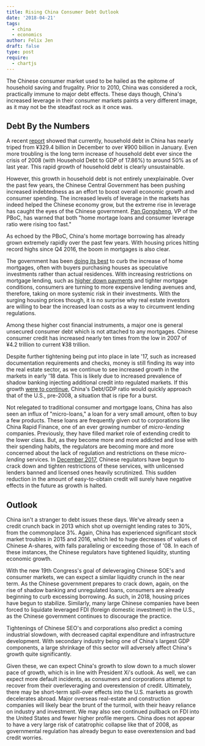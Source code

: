 ```yaml
---
title: Rising China Consumer Debt Outlook
date: '2018-04-21'
tags:
  - china
  - economics
author: Felix Jen
draft: false
type: post
require:
  - chartjs
---
```


The Chinese consumer market used to be hailed as the epitome of household saving and frugality. Prior to 2010, China was considered a rock, practically immune to major debt effects. These days though, China's increased leverage in their consumer markets paints a very different image, as it may not be the steadfast rock as it once was.

## Debt By the Numbers

A recent [report](https://www.reuters.com/article/us-china-economy-loans/china-january-new-loans-surge-to-record-2-9-trillion-yuan-blow-past-forecasts-idUSKBN1FW11L) showed that currently, household debt in China has nearly triped from ¥329.4 billion in December to over ¥900 billion in January. Even more troubling is the long term increase of household debt ever since the crisis of 2008 (with Household Debt to GDP of 17.86%) to around 50% as of last year. This rapid growth of household debt is clearly unsustainable.

<div class="canvas-div"><canvas id="household-debt-to-gdp"></canvas></div>

However, this growth in household debt is not entirely unexplainable. Over the past few years, the Chinese Central Government has been pushing increased indebtedness as an effort to boost overall economic growth and consumer spending. The increased levels of leverage in the markets has indeed helped the Chinese economy grow, but the extreme rise in leverage has caught the eyes of the Chinese government. [Pan Gongsheng](http://english.gov.cn/state_council/ministries/2018/03/10/content_281476073052100.htm), VP of the PBoC, has warned that both "home mortage loans and consumer leverage ratio were rising too fast." 

As echoed by the PBoC, China's home mortage borrowing has already grown extremely rapidly over the past few years. With housing prices hitting record highs since Q4 2016, the boom in mortgages is also clear.

<div class="canvas-div"><canvas id="beijing-housing"></canvas></div>

The government has been [doing its best](http://english.gov.cn/news/top_news/2017/02/19/content_281475571888153.htm) to curb the increase of home mortgages, often with buyers purchasing houses as speculative investments rather than actual residences. With increasing restrictions on mortgage lending, such as [higher down payments](http://english.gov.cn/policies/policy_watch/2016/10/25/content_281475474760679.htm) and tighter mortgage conditions, consumers are turning to more expensive lending avenues and, therefore, taking on more systemic risk in their investments. With the surging housing prices though, it is no surprise why real estate investors are willing to bear the increased loan costs as a way to circumvent lending regulations. 

Among these higher cost financial instruments, a major one is general unsecured consumer debt which is not attached to any mortgages. Chinese consumer credit has increased nearly ten times from the low in 2007 of ¥4.2 trillion to current ¥38 trillion. 

<div class="canvas-div"><canvas id="consumer-credit"></canvas></div>

Despite further tightening being put into place in late '17, such as increased documentation requirements and checks, money is still finding its way into the real estate sector, as we continue to see increased growth in the markets in early '18 data. This is likely due to increased prevalence of shadow banking injecting additional credit into regulated markets. If this growth [were to continue](https://www.bloomberg.com/view/articles/2018-02-15/chinese-consumers-are-building-up-too-much-household-debt), China's Debt/GDP ratio would quickly approach that of the U.S., pre-2008, a situation that is ripe for a burst. 

Not relegated to traditional consumer and mortgage loans, China has also seen an influx of "micro-loans," a loan for a very small amount, often to buy a few products. These loans are frequently given out to corporations like China Rapid Finance, one of an ever growing number of *micro-lending* companies. Previously, they have filled market role of extending credit to the lower class. But, as they become more and more addicted and lose with their spending habits, the regulators are becoming more and more concerned about the lack of regulation and restrictions on these *micro-lending* services. In [December 2017](https://www.reuters.com/article/us-china-regulations-loans/china-cracks-down-on-online-micro-lending-firms-with-new-rules-idUSKBN1DV4OU), Chinese regulators have begun to crack down and tighten restrictions of these services, with unlicensed lenders banned and licensed ones heavily scrutinized. This sudden reduction in the amount of easy-to-obtain credit will surely have negative effects in the future as growth is halted.

## Outlook

China isn't a stranger to debt issues these days. We've already seen a credit crunch back in 2013 which shot up overnight lending rates to 30%, from the commonplace 3%. Again, China has experienced significant stock market troubles in 2015 and 2016, which led to huge decreases of values of Chinese A-shares, with falls paralleling or exceeding those of '08. In each of these instances, the Chinese regulators have tightened liquidity, stunting economic growth.

With the new 19th Congress's goal of deleveraging Chinese SOE's and consumer markets, we can expect a similar liquidity crunch in the near term. As the Chinese government prepares to crack down, again, on the rise of shadow banking and unregulated loans, consumers are already beginning to curb excessing borrowing. As such, in 2018, housing prices have begun to stabilize. Similarly, many large Chinese companies have been forced to liquidate leveraged FDI (foreign domestic investment) in the U.S., as the Chinese government continues to discourage the practice. 

Tightenings of Chinese SEO's and corporations also predict a coming industrial slowdown, with decreased capital expenditure and infrastructure development. With secondary industry being one of China's largest GDP components, a large shrinkage of this sector will adversely affect China's growth quite significantly.

<div class="canvas-div"><canvas id="gdp-sectors"></canvas></div>

Given these, we can expect China's growth to slow down to a much slower pace of growth, which is in line with President Xi's outlook. As well, we can expect more default incidents, as consumers and corporations attempt to recover from their overleveraging and overextension of credit. Ultimately, there may be short-term spill-over effects into the U.S. markets as growth decelerates abroad. Major overseas real-estate and construction companies will likely bear the brunt of the turmoil, with their heavy reliance on industry and investment. We may also see continued pullback on FDI into the United States and fewer higher profile mergers. China does not appear to have a very large risk of catatrophic collapse like that of 2008, as governmental regulation has already begun to ease overextension and bad credit worries. 



<script>
  Chart.defaults.global.responsive = true;
  Chart.defaults.global.maintainAspectRatio = false;

  // Household Debt to GDP graph
  var ctx_one = document.getElementById('household-debt-to-gdp').getContext('2d');
  var chart_one = new Chart(ctx_one, {
    // The type of chart we want to create
    type: 'line',

    // The data for our dataset
    data: {
        labels: ["2007", "2008", "2009", "2010", "2011", "2012", "2013", "2014", "2015", "2016", "2017"],
        datasets: [{
            label: "Household Debt/GDP",
            backgroundColor: 'rgba(7,180,231, 0.2)',
            borderColor: 'rgb(4,125,161)',
            pointRadius: 5,
            data: [18.74, 17.86, 23.43, 27.25, 27.80, 29.85, 33.34, 35.93, 39.22, 44.87, 48.97],
        }]
    },

    options:{
      title: {
        display: true,
        text: "Household Debt/GDP - [CEIC]",
        fontFamily: "'Lato','Helvetica Neue',Helvetica,sans-serif",
        fontStyle: "bold",
        fontSize: "20",
        fontColor: "#000",
        padding: 10,
      },
      legend: {
        display: false,
      },
      responsive: true,
      maintainAspectRatio: false
    },
  });

  // Housing Prices graph
  var ctx_two = document.getElementById('beijing-housing').getContext('2d');
  var chart_two = new Chart(ctx_two, {
    // The type of chart we want to create
    type: 'line',

    // The data for our dataset
    data: {
        labels: ["2007","","","", "2008","","","", "2009","","","", "2010","","","", "2011","","","", "2012","","","", "2013","","","", "2014","","","", "2015","","","", "2016","","","", "2017","",""],
        datasets: [{
            label: "Real Residential Property Price: Beijing",
            backgroundColor: 'rgba(7,180,231, 0.2)',
            borderColor: 'rgb(4,125,161)',
            pointRadius: 3,
            data: [90.81,92.78,93.31,94.51,91.96,92.86,93.53,93.84,92.35,93.86,95.85,97.35,98.49,100.87,100.70,99.94,99.26,99.48,98.64,97.74,95.79,95.62,95.66,95.26,95.26,98.31,100.04,100.98,100.79,101.33,98.75,96.05,93.95,94.05,94.04,94.39,93.96,96.96,99.91,102.48,102.60,104.97,105.87],
        }]
    },

    options:{
      title: {
        display: true,
        text: "Residential Property Price Index - [FRED]",
        fontFamily: "'Lato','Helvetica Neue',Helvetica,sans-serif",
        fontStyle: "bold",
        fontSize: "20",
        fontColor: "#000",
        padding: 10,
      },
      legend: {
        display: false,
      },
    },
  });

  // Consumer Credit Graph
  var ctx_three = document.getElementById('consumer-credit').getContext('2d');
  var chart_three = new Chart(ctx_three, {
    // The type of chart we want to create
    type: 'line',

    // The data for our dataset
    data: {
        labels: ["2007","","","", "2008","","","", "2009","","","", "2010","","","", "2011","","","", "2012","","","", "2013","","","", "2014","","","", "2015","","","", "2016","","","", "2017","",""],
        datasets: [{
            label: "Credit (billions)",
            backgroundColor: 'rgba(7,180,231, 0.2)',
            borderColor: 'rgb(4,125,161)',
            pointRadius: 3,
            data: [4220.620,4572.296,4954.479,5074.747,5310.265,5530.086,5689.753,5713.694,6129.725,6768.434,7541.394,8161.159,9278.579,10096.024,10711.210,11209.436,11889.933,12584.904,13121.573,13521.436,14020.250,14643.920,15431.886,16019.384,16989.524,18078.531,19062.991,19686.363,20601.588,21543.230,22305.743,22921.556,23798.911,24856.196,25890.964,26732.590,27969.100,29651.430,31398.410,32954.370,34785.120,36700.920,38620.479],
        }]
    },

    options:{
      title: {
        display: true,
        text: "Credit to Households (bil. of ¥) - [FRED]",
        fontFamily: "'Lato','Helvetica Neue',Helvetica,sans-serif",
        fontStyle: "bold",
        fontSize: "20",
        fontColor: "#000",
        padding: 10,
      },
      legend: {
        display: false,
      },
    },
  });

  // GDP Sectors
  var ctx_four = document.getElementById('gdp-sectors').getContext('2d');
  var chart_four = new Chart(ctx_four, {
    // The type of chart we want to create
    type: 'doughnut',
    data: {
      labels: ["Agriculture", "Industry", "Services"],
      datasets: [{
        data: [8.2,39.5,52.2],
        backgroundColor: [
          'rgba(7,180,231, 0.6)',
          'rgba(231,7,180,0.6)',
          'rgba(180,231,7,0.6)',
        ],
        label: "GDP by Sector",
      }],
    },
    options: {
      title: {
        display: true,
        text: "GDP by Sector (%) - [IndexMundi]",
        fontFamily: "'Lato','Helvetica Neue',Helvetica,sans-serif",
        fontStyle: "bold",
        fontSize: "20",
        fontColor: "#000",
        padding: 10,
      },
    }
  });
</script>


